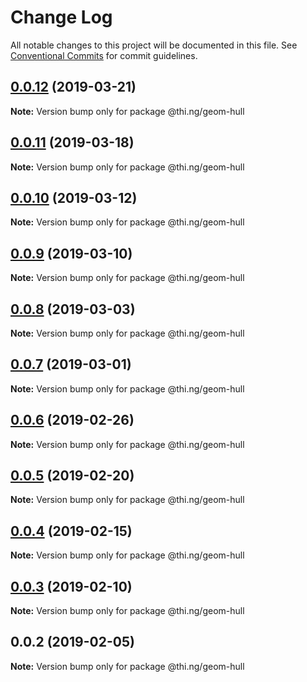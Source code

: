 # Change Log

All notable changes to this project will be documented in this file.
See [Conventional Commits](https://conventionalcommits.org) for commit guidelines.

## [0.0.12](https://github.com/thi-ng/umbrella/compare/@thi.ng/geom-hull@0.0.11...@thi.ng/geom-hull@0.0.12) (2019-03-21)

**Note:** Version bump only for package @thi.ng/geom-hull





## [0.0.11](https://github.com/thi-ng/umbrella/compare/@thi.ng/geom-hull@0.0.10...@thi.ng/geom-hull@0.0.11) (2019-03-18)

**Note:** Version bump only for package @thi.ng/geom-hull





## [0.0.10](https://github.com/thi-ng/umbrella/compare/@thi.ng/geom-hull@0.0.9...@thi.ng/geom-hull@0.0.10) (2019-03-12)

**Note:** Version bump only for package @thi.ng/geom-hull





## [0.0.9](https://github.com/thi-ng/umbrella/compare/@thi.ng/geom-hull@0.0.8...@thi.ng/geom-hull@0.0.9) (2019-03-10)

**Note:** Version bump only for package @thi.ng/geom-hull





## [0.0.8](https://github.com/thi-ng/umbrella/compare/@thi.ng/geom-hull@0.0.7...@thi.ng/geom-hull@0.0.8) (2019-03-03)

**Note:** Version bump only for package @thi.ng/geom-hull





## [0.0.7](https://github.com/thi-ng/umbrella/compare/@thi.ng/geom-hull@0.0.6...@thi.ng/geom-hull@0.0.7) (2019-03-01)

**Note:** Version bump only for package @thi.ng/geom-hull





## [0.0.6](https://github.com/thi-ng/umbrella/compare/@thi.ng/geom-hull@0.0.5...@thi.ng/geom-hull@0.0.6) (2019-02-26)

**Note:** Version bump only for package @thi.ng/geom-hull





## [0.0.5](https://github.com/thi-ng/umbrella/compare/@thi.ng/geom-hull@0.0.4...@thi.ng/geom-hull@0.0.5) (2019-02-20)

**Note:** Version bump only for package @thi.ng/geom-hull





## [0.0.4](https://github.com/thi-ng/umbrella/compare/@thi.ng/geom-hull@0.0.3...@thi.ng/geom-hull@0.0.4) (2019-02-15)

**Note:** Version bump only for package @thi.ng/geom-hull





## [0.0.3](https://github.com/thi-ng/umbrella/compare/@thi.ng/geom-hull@0.0.2...@thi.ng/geom-hull@0.0.3) (2019-02-10)

**Note:** Version bump only for package @thi.ng/geom-hull





## 0.0.2 (2019-02-05)

**Note:** Version bump only for package @thi.ng/geom-hull
